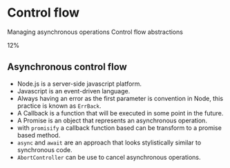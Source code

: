 # Control flow

Managing asynchronous operations
Control flow abstractions

12%

## Asynchronous control flow
- Node.js is a server-side javascript platform.
- Javascript is an event-driven language.
- Always having an error as the first parameter is convention in Node, this practice is known as `ErrBack`.
- A Callback is a function that will be executed in some point in the future.
- A Promise is an object that represents an asynchronous operation.
- with `promisify` a callback function based can be transform to a promise based method.
- `async` and `await` are an approach that looks stylistically similar to synchronous code.
- `AbortController` can be use to cancel asynchronous operations.